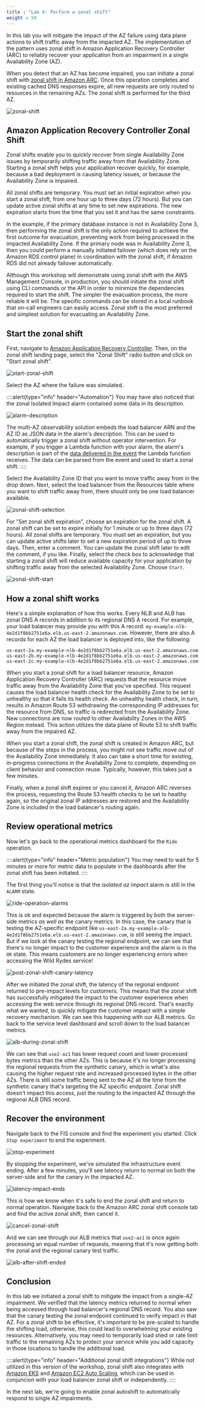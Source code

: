 ```yaml
---
title : "Lab 4: Perform a zonal shift"
weight : 50
---
```


In this lab you will mitigate the impact of the AZ failure using data plane actions to shift traffic away from the impacted AZ. The implementation of the pattern uses zonal shift in Amazon Application Recovery Controller (ARC) to reliably recover your application from an impairment in a single Availability Zone (AZ).

When you detect that an AZ has become impaired, you can initiate a zonal shift with [zonal shift in Amazon ARC](https://docs.aws.amazon.com/r53recovery/latest/dg/arc-zonal-shift.html). Once this operation completes and existing cached DNS responses expire, all new requests are only routed to resources in the remaining AZs. The zonal shift is performed for the third AZ.

![zonal-shift](/static/zonal-shift.png)

## Amazon Application Recovery Controller Zonal Shift

Zonal shifts enable you to quickly recover from single Availability Zone issues by temporarily shifting traffic away from that Availability Zone. Starting a zonal shift helps your application recover quickly, for example, because a bad deployment is causing latency issues, or because the Availability Zone is impaired.

All zonal shifts are temporary. You must set an initial expiration when you start a zonal shift, from one hour up to three days (72 hours). But you can update active zonal shifts at any time to set new expirations. The new expiration starts from the time that you set it and has the same constraints.

In the example, if the primary database instance is not in Availability Zone 3, then performing the zonal shift is the only action required to achieve the first outcome for evacuation, preventing work from being processed in the impacted Availability Zone. If the primary node was in Availability Zone 3, then you could perform a manually initiated failover (which does rely on the Amazon RDS control plane) in coordination with the zonal shift, if Amazon RDS did not already failover automatically.

Although this workshop will demonstrate using zonal shift with the AWS Management Console, in production, you should initiate the zonal shift using CLI commands or the API in order to minimize the dependencies required to start the shift. The simpler the evacuation process, the more reliable it will be. The specific commands can be stored in a local runbook that on-call engineers can easily access. Zonal shift is the most preferred and simplest solution for evacuating an Availability Zone.

## Start the zonal shift

First, navigate to [Amazon Application Recovery Controller](https://console.aws.amazon.com/route53recovery/home). Then, on the zonal shift landing page, select the "Zonal Shift" radio button and click on "Start zonal shift".

![start-zonal-shift](/static/start-zonal-shift.png)

Select the AZ where the failure was simulated. 

::::alert{type="info" header="Automation"}
You may have also noticed that the zonal Isolated Impact alarm contained some data in its description.

![alarm-description](/static/alarm-description.png)

The multi-AZ observability solution embeds the load balancer ARN and the AZ ID as JSON data in the alarm's description. This can be used to automatically trigger a zonal shift without operator intervention. For example, if you trigger a Lambda function with your alarm, the alarm's description is part of the [data delivered in the event](https://docs.aws.amazon.com/AmazonCloudWatch/latest/monitoring/AlarmThatSendsEmail.html#alarms-and-actions) the Lambda function receives. The data can be parsed from the event and used to start a zonal shift.
::::

Select the Availability Zone ID that you want to move traffic away from in the drop down. Next, select the load balancer from the Resources table where you want to shift traffic away from, there should only be one load balancer available.

![zonal-shift-selection](/static/zonal-shift-selection.png)

For "Set zonal shift expiration", choose an expiration for the zonal shift. A zonal shift can be set to expire initially for 1 minute or up to three days (72 hours). All zonal shifts are temporary. You must set an expiration, but you can update active shifts later to set a new expiration period of up to three days. Then, enter a comment. You can update the zonal shift later to edit the comment, if you like. Finally, select the check box to acknowledge that starting a zonal shift will reduce available capacity for your application by shifting traffic away from the selected Availability Zone. Choose *`Start`*.

![zonal-shift-start](/static/zonal-shift-start.png)

## How a zonal shift works

Here's a simple explanation of how this works. Every NLB and ALB has zonal DNS A records in addition to its regional DNS A record. For example, your load balancer may provide you with this A record: `my-example-nlb-4e2d1f8bb2751e6a.elb.us-east-2.amazonaws.com`. However, there are also A records for each AZ the load balancer is deployed into, like the following:

```
us-east-2a.my-example-nlb-4e2d1f8bb2751e6a.elb.us-east-2.amazonaws.com
us-east-2b.my-example-nlb-4e2d1f8bb2751e6a.elb.us-east-2.amazonaws.com
us-east-2c.my-example-nlb-4e2d1f8bb2751e6a.elb.us-east-2.amazonaws.com
```

 When you start a zonal shift for a load balancer resource, Amazon Application Recovery Controller (ARC) requests that the resource move traffic away from the Availability Zone that you've specified. This request causes the load balancer health check for the Availability Zone to be set to unhealthy so that it fails its health check. An unhealthy health check, in turn, results in Amazon Route 53 withdrawing the corresponding IP addresses for the resource from DNS, so traffic is redirected from the Availability Zone. New connections are now routed to other Availability Zones in the AWS Region instead. This action utilizes the data plane of Route 53 to shift traffic away from the impaired AZ.

When you start a zonal shift, the zonal shift is created in Amazon ARC, but because of the steps in the process, you might not see traffic move out of the Availability Zone immediately. It also can take a short time for existing, in-progress connections in the Availability Zone to complete, depending on client behavior and connection reuse. Typically, however, this takes just a few minutes.

Finally, when a zonal shift expires or you cancel it, Amazon ARC reverses the process, requesting the Route 53 health checks to be set to healthy again, so the original zonal IP addresses are restored and the Availability Zone is included in the load balancer's routing again.

## Review operational metrics

Now let's go back to the operational metrics dashboard for the `Ride` operation.

::::alert{type="info" header="Metric population"}
You may need to wait for 5 minutes or more for metric data to populate in the dashboards after the zonal shift has been initiated. 
::::

The first thing you'll notice is that the *isolated az impact* alarm is still in the `ALARM` state. 

![ride-operation-alarms](/static/ride-operation-alarms.png)

This is ok and expected because the alarm is triggered by both the server-side metrics *as well as* the canary metrics. In this case, the canary that is testing the AZ-specific endpoint like `us-east-2a.my-example-alb-4e2d1f8bb2751e6a.elb.us-east-2.amazonaws.com`, is still seeing the impact. But if we look at the canary testing the regional endpoint, we can see that there's no longer impact to the customer experience and the alarm is in the `OK` state. This means customers are no longer experiencing errors when accessing the Wild Rydes service!

![post-zonal-shift-canary-latency](/static/post-zonal-shift-canary-latency.png)

After we initiated the zonal shift, the latency of the regional endpoint returned to pre-impact levels for customers. This means that the zonal shift has successfully mitigated the impact to the customer experience when accessing the web service through its regional DNS record. That's exactly what we wanted, to quickly mitigate the customer impact with a simple recovery mechanism. We can see this happening with our ALB metrics. Go back to the service level dashboard and scroll down to the load balancer metrics.

![alb-during-zonal-shift](/static/alb-during-zonal-shift.png)

We can see that `use2-az1` has lower request count and lower processed bytes metrics than the other AZs. This is because it's no longer processing the regional requests from the synthetic canary, which is what's also causing the higher request rate and increased processed bytes in the other AZs. There is still some traffic being sent to the AZ all the time from the synthetic canary that's targeting the AZ specific endpoint. Zonal shift doesn't impact this access, just the routing to the impacted AZ through the regional ALB DNS record.

## Recover the environment
Navigate back to the FIS console and find the experiment you started. Click *`Stop experiment`* to end the experiment.

![stop-experiment](/static/stop-experiment.png)

By stopping the experiment, we've simulated the infrastructure event ending. After a few minutes, you'll see latency return to normal on both the server-side and for the canary in the impacted AZ.

![latency-impact-ends](/static/latency-impact-ends.png)
 
This is how we know when it's safe to end the zonal shift and return to normal operation. Navigate back to the Amazon ARC zonal shift console tab and find the active zonal shift, then cancel it.

![cancel-zonal-shift](/static/cancel-zonal-shift.png)

And we can see through our ALB metrics that `use2-az1` is once again processing an equal number of requests, meaning that it's now getting both the zonal and the regional canary test traffic.

![alb-after-shift-ended](/static/alb-after-shift-ended.png)

## Conclusion

In this lab we initiated a zonal shift to mitigate the impact from a single-AZ impairment. We verified that the latency metrics returned to normal when being accessed through load balancer's regional DNS record. You also saw that the canary testing the zonal endpoint continued to verify impact in that AZ. For a zonal shift to be effective, it's important to be pre-scaled to handle the shifting load, otherwise, this could lead to overwhelming your existing resources. Alternatively, you may need to temporarily load shed or rate limit traffic to the remaining AZs to protect your service while you add capacity in those locations to handle the additional load. 

::::alert{type="info" header="Additional zonal shift integrations"}
While not utilized in this version of the workshop, zonal shift also integrates with [Amazon EKS](https://docs.aws.amazon.com/eks/latest/userguide/zone-shift.html) and [Amazon EC2 Auto Scaling](https://docs.aws.amazon.com/autoscaling/ec2/userguide/ec2-auto-scaling-zonal-shift.html), which can be used in conjuncion with your load balancer zonal shift or independently. 
::::

In the next lab, we're going to enable zonal autoshift to automatically respond to single AZ impairments.
